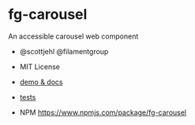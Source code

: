 # fg-carousel

An accessible carousel web component
- @scottjehl @filamentgroup
- MIT License

- [demo & docs](https://filamentgroup.github.io/fg-carousel/demo/)
- [tests](https://filamentgroup.github.io/fg-carousel/tests/)


- NPM https://www.npmjs.com/package/fg-carousel 
